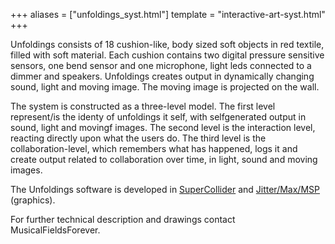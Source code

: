 +++
aliases = ["unfoldings_syst.html"]
template = "interactive-art-syst.html"
+++

Unfoldings consists of 18 cushion-like, body sized soft objects in red textile, filled with soft material. Each cushion contains two digital pressure sensitive sensors, one bend sensor and one microphone, light leds connected to a dimmer and speakers. Unfoldings creates output in dynamically changing sound, light and moving image. The moving image is projected on the wall.

The system is constructed as a three-level model. The first level represent/is the identy of unfoldings it self, with selfgenerated output in sound, light and movingf images. The second level is the interaction level, reacting directly upon what the users do. The third level is the collaboration-level, which remembers what has happened, logs it and create output related to collaboration over time, in light, sound and moving images.

The Unfoldings software is developed in [SuperCollider](http://supercollider.github.io) and [Jitter/Max/MSP](https://cycling74.com) (graphics).

For further technical description and drawings contact MusicalFieldsForever.


<!-- break -->
